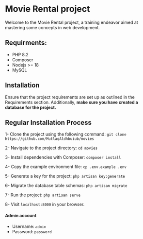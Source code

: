 # Movie Rental project
Welcome to the Movie Rental project, a training endeavor aimed at mastering some concepts in web development.

## Requirments:
* PHP 8.2
* Composer
* Nodejs >= 18
* MySQL

## Installation
Ensure that the project requirements are set up as outlined in the Requirements section. Additionally, **make sure you have created a database for the project.**

## Regular Installation Process
1- Clone the project using the following command:
`git clone https://github.com/MutlaqAldhbuiub/movies`

2- Navigate to the project directory:
`cd movies`

3- Install dependencies with Composer:
`composer install`

4- Copy the example environment file:
`cp .env.example .env`

5- Generate a key for the project:
`php artisan key:generate`

6- Migrate the database table schemas:
`php artisan migrate`

7- Run the project:
`php artisan serve`

8- Visit `localhost:8000` in your browser.

#### Admin account
- Username: `admin`
- Password: `password`
